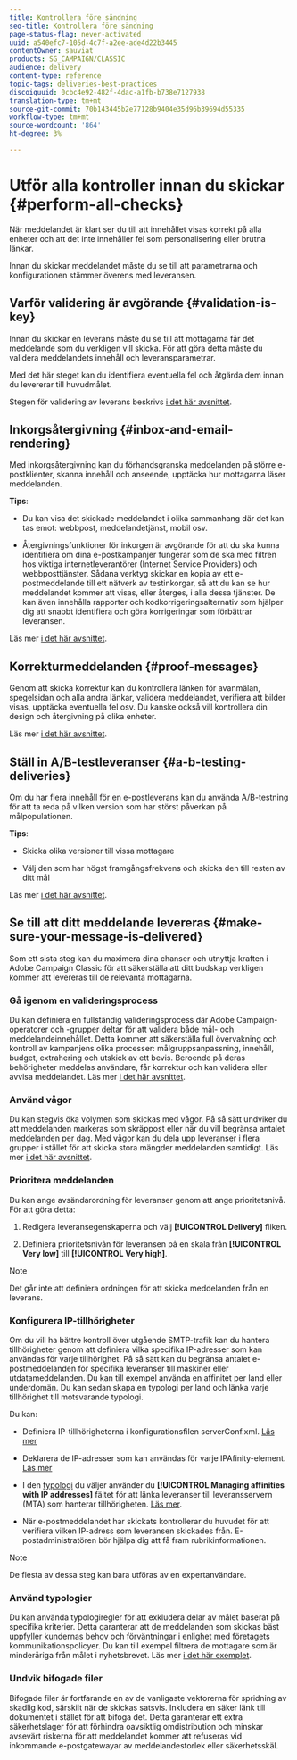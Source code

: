 ```yaml
---
title: Kontrollera före sändning
seo-title: Kontrollera före sändning
page-status-flag: never-activated
uuid: a540efc7-105d-4c7f-a2ee-ade4d22b3445
contentOwner: sauviat
products: SG_CAMPAIGN/CLASSIC
audience: delivery
content-type: reference
topic-tags: deliveries-best-practices
discoiquuid: 0cbc4e92-482f-4dac-a1fb-b738e7127938
translation-type: tm+mt
source-git-commit: 70b143445b2e77128b9404e35d96b39694d55335
workflow-type: tm+mt
source-wordcount: '864'
ht-degree: 3%

---
```



# Utför alla kontroller innan du skickar {#perform-all-checks}

När meddelandet är klart ser du till att innehållet visas korrekt på alla enheter och att det inte innehåller fel som personalisering eller brutna länkar.

Innan du skickar meddelandet måste du se till att parametrarna och konfigurationen stämmer överens med leveransen.

## Varför validering är avgörande {#validation-is-key}

Innan du skickar en leverans måste du se till att mottagarna får det meddelande som du verkligen vill skicka. För att göra detta måste du validera meddelandets innehåll och leveransparametrar.

Med det här steget kan du identifiera eventuella fel och åtgärda dem innan du levererar till huvudmålet.

Stegen för validering av leverans beskrivs [i det här avsnittet](../../delivery/using/steps-validating-the-delivery.md).

## Inkorgsåtergivning {#inbox-and-email-rendering}

Med inkorgsåtergivning kan du förhandsgranska meddelanden på större e-postklienter, skanna innehåll och anseende, upptäcka hur mottagarna läser meddelanden.

**Tips**:

* Du kan visa det skickade meddelandet i olika sammanhang där det kan tas emot: webbpost, meddelandetjänst, mobil osv.

* Återgivningsfunktioner för inkorgen är avgörande för att du ska kunna identifiera om dina e-postkampanjer fungerar som de ska med filtren hos viktiga internetleverantörer (Internet Service Providers) och webbposttjänster. Sådana verktyg skickar en kopia av ett e-postmeddelande till ett nätverk av testinkorgar, så att du kan se hur meddelandet kommer att visas, eller återges, i alla dessa tjänster. De kan även innehålla rapporter och kodkorrigeringsalternativ som hjälper dig att snabbt identifiera och göra korrigeringar som förbättrar leveransen.

Läs mer [i det här avsnittet](../../delivery/using/inbox-rendering.md).

## Korrekturmeddelanden {#proof-messages}

Genom att skicka korrektur kan du kontrollera länken för avanmälan, spegelsidan och alla andra länkar, validera meddelandet, verifiera att bilder visas, upptäcka eventuella fel osv. Du kanske också vill kontrollera din design och återgivning på olika enheter.

Läs mer [i det här avsnittet](../../delivery/using/steps-validating-the-delivery.md#sending-a-proof).

## Ställ in A/B-testleveranser {#a-b-testing-deliveries}

Om du har flera innehåll för en e-postleverans kan du använda A/B-testning för att ta reda på vilken version som har störst påverkan på målpopulationen.

**Tips**:

* Skicka olika versioner till vissa mottagare

* Välj den som har högst framgångsfrekvens och skicka den till resten av ditt mål

Läs mer [i det här avsnittet](../../workflow/using/a-b-testing.md).

## Se till att ditt meddelande levereras {#make-sure-your-message-is-delivered}

Som ett sista steg kan du maximera dina chanser och utnyttja kraften i Adobe Campaign Classic för att säkerställa att ditt budskap verkligen kommer att levereras till de relevanta mottagarna.

### Gå igenom en valideringsprocess

Du kan definiera en fullständig valideringsprocess där Adobe Campaign-operatorer och -grupper deltar för att validera både mål- och meddelandeinnehållet. Detta kommer att säkerställa full övervakning och kontroll av kampanjens olika processer: målgruppsanpassning, innehåll, budget, extrahering och utskick av ett bevis. Beroende på deras behörigheter meddelas användare, får korrektur och kan validera eller avvisa meddelandet. Läs mer [i det här avsnittet](../../campaign/using/marketing-campaign-approval.md#approval-process).

### Använd vågor

Du kan stegvis öka volymen som skickas med vågor. På så sätt undviker du att meddelanden markeras som skräppost eller när du vill begränsa antalet meddelanden per dag. Med vågor kan du dela upp leveranser i flera grupper i stället för att skicka stora mängder meddelanden samtidigt. Läs mer [i det här avsnittet](../../delivery/using/steps-sending-the-delivery.md#sending-using-multiple-waves).

### Prioritera meddelanden

Du kan ange avsändarordning för leveranser genom att ange prioritetsnivå. För att göra detta:

1. Redigera leveransegenskaperna och välj **[!UICONTROL Delivery]** fliken.

1. Definiera prioritetsnivån för leveransen på en skala från **[!UICONTROL Very low]** till **[!UICONTROL Very high]**.

>[!NOTE]
>
>Det går inte att definiera ordningen för att skicka meddelanden från en leverans.

### Konfigurera IP-tillhörigheter

Om du vill ha bättre kontroll över utgående SMTP-trafik kan du hantera tillhörigheter genom att definiera vilka specifika IP-adresser som kan användas för varje tillhörighet. På så sätt kan du begränsa antalet e-postmeddelanden för specifika leveranser till maskiner eller utdatameddelanden. Du kan till exempel använda en affinitet per land eller underdomän. Du kan sedan skapa en typologi per land och länka varje tillhörighet till motsvarande typologi.

Du kan:

* Definiera IP-tillhörigheterna i konfigurationsfilen serverConf.xml. [Läs mer](../../installation/using/configuring-campaign-server.md#managing-outbound-smtp-traffic-with-affinities)

* Deklarera de IP-adresser som kan användas för varje IPAfinity-element. [Läs mer](../../installation/using/email-deliverability.md#list-of-ip-addresses-to-use)

* I den [typologi](../../campaign/using/about-campaign-typologies.md) du väljer använder du **[!UICONTROL Managing affinities with IP addresses]** fältet för att länka leveranser till leveransservern (MTA) som hanterar tillhörigheten. [Läs mer](../../campaign/using/applying-rules.md#control-outgoing-smtp-traffic).

* När e-postmeddelandet har skickats kontrollerar du huvudet för att verifiera vilken IP-adress som leveransen skickades från. E-postadministratören bör hjälpa dig att få fram rubrikinformationen.

>[!NOTE]
>
>De flesta av dessa steg kan bara utföras av en expertanvändare.

### Använd typologier

Du kan använda typologiregler för att exkludera delar av målet baserat på specifika kriterier. Detta garanterar att de meddelanden som skickas bäst uppfyller kundernas behov och förväntningar i enlighet med företagets kommunikationspolicyer. Du kan till exempel filtrera de mottagare som är minderåriga från målet i nyhetsbrevet. Läs mer [i det här exemplet](../../campaign/using/filtering-rules.md).

### Undvik bifogade filer

Bifogade filer är fortfarande en av de vanligaste vektorerna för spridning av skadlig kod, särskilt när de skickas satsvis. Inkludera en säker länk till dokumentet i stället för att bifoga det. Detta garanterar ett extra säkerhetslager för att förhindra oavsiktlig omdistribution och minskar avsevärt riskerna för att meddelandet kommer att refuseras vid inkommande e-postgatewayar av meddelandestorlek eller säkerhetsskäl.
